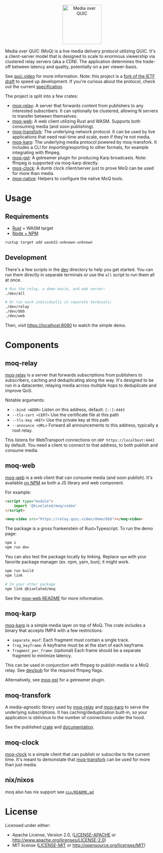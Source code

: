 <p align="center">
	<img height="128px" src="https://github.com/kixelated/moq-rs/blob/main/.github/logo.svg" alt="Media over QUIC">
</p>

Media over QUIC (MoQ) is a live media delivery protocol utilizing QUIC.
It's a client-server model that is designed to scale to enormous viewership via clustered relay servers (aka a CDN).
The application determines the trade-off between latency and quality, potentially on a per viewer-basis.

See [quic.video](https://quic.video) for more information.
Note: this project is a [fork of the IETF draft](https://quic.video/blog/transfork) to speed up development.
If you're curious about the protocol, check out the current [specification](https://github.com/kixelated/moq-drafts).

The project is split into a few crates:

-   [moq-relay](moq-relay): A server that forwards content from publishers to any interested subscribers. It can optionally be clustered, allowing N servers to transfer between themselves.
- [moq-web](moq-web): A web client utilizing Rust and WASM. Supports both consuming media (and soon publishing).
-   [moq-transfork](moq-transfork): The underlying network protocol. It can be used by live applications that need real-time and scale, even if they're not media.
- [moq-karp](moq-karp): The underlying media protocol powered by moq-transfork. It includes a CLI for importing/exporting to other formats, for example integrating with ffmpeg.
- [moq-gst](moq-gst): A gstreamer plugin for producing Karp broadcasts. Note: ffmpeg is supported via moq-karp directly.
-   [moq-clock](moq-clock): A dumb clock client/server just to prove MoQ can be used for more than media.
-   [moq-native](moq-native): Helpers to configure the native MoQ tools.



# Usage
## Requirements
- [Rust](https://www.rust-lang.org/tools/install) + WASM target
- [Node + NPM](https://nodejs.org/)

```sh
rustup target add wasm32-unknown-unknown
```

## Development
There's a few scripts in the [dev](dev) directory to help you get started.
You can run them directly in separate terminals or use the `all` script to run them all at once.

```sh
# Run the relay, a demo movie, and web server:
./dev/all

# Or run each individually in separate terminals:
./dev/relay
./dev/bbb
./dev/web
```

Then, visit [https://localhost:8080](localhost:8080) to watch the simple demo.


# Components
## moq-relay

[moq-relay](moq-relay) is a server that forwards subscriptions from publishers to subscribers, caching and deduplicating along the way.
It's designed to be run in a datacenter, relaying media across multiple hops to deduplicate and improve QoS.

Notable arguments:

-   `--bind <ADDR>` Listen on this address, default: `[::]:4443`
-   `--tls-cert <CERT>` Use the certificate file at this path
-   `--tls-key <KEY>` Use the private key at this path
-   `--announce <URL>` Forward all announcements to this address, typically a root relay.

This listens for WebTransport connections on `UDP https://localhost:4443` by default.
You need a client to connect to that address, to both publish and consume media.

## moq-web

[moq-web](moq-web) is a web client that can consume media (and soon publish).
It's available [on NPM](https://www.npmjs.com/package/@kixelated/moq) as both a JS library and web component.

For example:

```html
<script type="module">
	import '@kixelated/moq/video'
</script>

<moq-video src="https://relay.quic.video/demo/bbb"></moq-video>
```

The package is a gross frankenstein of Rust+Typescript.
To run the demo page:

```sh
npm i
npm run dev
```

You can also test the package locally by linking.
Replace `npm` with your favorite package manager (ex. npm, yarn, bun); it might work.

```sh
npm run build
npm link

# In your other package
npm link @kixelated/moq
```

See the [moq-web README](moq-web/README.md) for more information.

## moq-karp

[moq-karp](moq-karp) is a simple media layer on top of MoQ.
The crate includes a binary that accepts fMP4 with a few restrictions:

-   `separate_moof`: Each fragment must contain a single track.
-   `frag_keyframe`: A keyframe must be at the start of each keyframe.
-   `fragment_per_frame`: (optional) Each frame should be a separate fragment to minimize latency.

This can be used in conjunction with ffmpeg to publish media to a MoQ relay.
See [dev/pub](dev/pub) for the required ffmpeg flags.

Alternatively, see [moq-gst](./moq-gst) for a gstreamer plugin.

## moq-transfork

A media-agnostic library used by [moq-relay](moq-relay) and [moq-karp](moq-karp) to serve the underlying subscriptions.
It has caching/deduplication built-in, so your application is oblivious to the number of connections under the hood.

See the published [crate](https://crates.io/crates/moq-transfork) and [documentation](https://docs.rs/moq-transfork/latest/moq_transfork/).

## moq-clock

[moq-clock](moq-clock) is a simple client that can publish or subscribe to the current time.
It's meant to demonstate that [moq-transfork](moq-transfork) can be used for more than just media.

## nix/nixos

moq also has nix support see [`nix/README.md`](nix/README.md)


# License

Licensed under either:

-   Apache License, Version 2.0, ([LICENSE-APACHE](LICENSE-APACHE) or http://www.apache.org/licenses/LICENSE-2.0)
-   MIT license ([LICENSE-MIT](LICENSE-MIT) or http://opensource.org/licenses/MIT)

